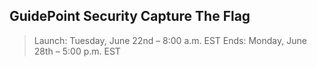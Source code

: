 ## GuidePoint Security Capture The Flag

>Launch: Tuesday, June 22nd – 8:00 a.m. EST
>Ends: Monday, June 28th – 5:00 p.m. EST

